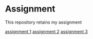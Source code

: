 # Assignment
This repository retains my assignment

[assignment 1](https://github.com/Sietse26/Assignment/blob/master/Assignment_week_2%20(1).ipynb)
[assignment 2](https://github.com/Sietse26/Assignment/blob/master/Assignment_week_4.ipynb)
[assignment 3](https://github.com/Sietse26/Assignment/blob/master/Assignment_week_5.ipynb)

